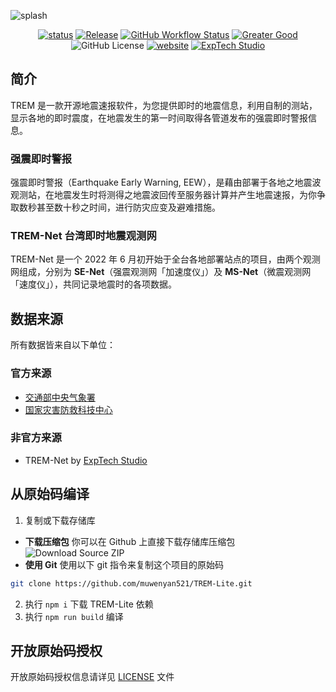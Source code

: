 ![splash](.github/assets/splash.png)

<div align="center">
<a href="https://github.com/muwenyan521/TREM-Lite/tree/main"><img alt="status" src="https://img.shields.io/badge/status-stable-blue.svg"></a>
<a href="https://github.com/muwenyan521/TREM-Lite/releases/latest"><img alt="Release" src="https://img.shields.io/github/v/release/muwenyan521/TREM-Lite"></a>
<a href="https://github.com/muwenyan521/TREM-Lite/actions/workflows/github_actions.yml"><img alt="GitHub Workflow Status" src="https://github.com/muwenyan521/TREM-Lite/actions/workflows/github_actions.yml/badge.svg"></a>
<a href="https://good-labs.github.io/greater-good-affirmation"><img alt="Greater Good" src="https://good-labs.github.io/greater-good-affirmation/assets/images/badge.svg"></a>
<img alt="GitHub License" src="https://img.shields.io/github/license/muwenyan521/TREM-Lite">
<a href="https://exptech.dev/trem"><img alt="website" src="https://img.shields.io/badge/website-exptech.dev-purple.svg"></a>
<a href="https://discord.gg/5dbHqV8ees"><img alt="ExpTech Studio"  src="https://img.shields.io/discord/926545182407688273?color=%235865F2&logo=discord&logoColor=white"></a>
</div>

## 简介
TREM 是一款开源地震速报软件，为您提供即时的地震信息，利用自制的测站，显示各地的即时震度，在地震发生的第一时间取得各管道发布的强震即时警报信息。
### 强震即时警报
强震即时警报（Earthquake Early Warning, EEW），是藉由部署于各地之地震波观测站，在地震发生时将测得之地震波回传至服务器计算并产生地震速报，为你争取数秒甚至数十秒之时间，进行防灾应变及避难措施。
### TREM-Net 台湾即时地震观测网
TREM-Net 是一个 2022 年 6 月初开始于全台各地部署站点的项目，由两个观测网组成，分别为 **SE-Net**（强震观测网「加速度仪」）及 **MS-Net**（微震观测网「速度仪」），共同记录地震时的各项数据。
## 数据来源
所有数据皆来自以下单位：
### 官方来源
- [交通部中央气象署](https://www.cwa.gov.tw/)
- [国家灾害防救科技中心](https://www.ncdr.nat.gov.tw/)
### 非官方来源
- TREM-Net by [ExpTech Studio](https://exptech.dev/)
## 从原始码编译
1. 复制或下载存储库
- **下载压缩包**
你可以在 Github 上直接下载存储库压缩包
![Download Source ZIP](.github/assets/download_source.png)
- **使用 Git**
使用以下 git 指令来复制这个项目的原始码
```bash
git clone https://github.com/muwenyan521/TREM-Lite.git
```
2. 执行 `npm i` 下载 TREM-Lite 依赖
3. 执行 `npm run build` 编译
## 开放原始码授权
开放原始码授权信息请详见 [LICENSE](LICENSE) 文件